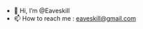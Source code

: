 - 👋 Hi, I’m @Eaveskill
- 📫 How to reach me : eaveskill@gmail.com

 



<!---
Eaveskill/Eaveskill is a ✨ special ✨ repository because its `README.md` (this file) appears on your GitHub profile.
You can click the Preview link to take a look at your changes.
--->
